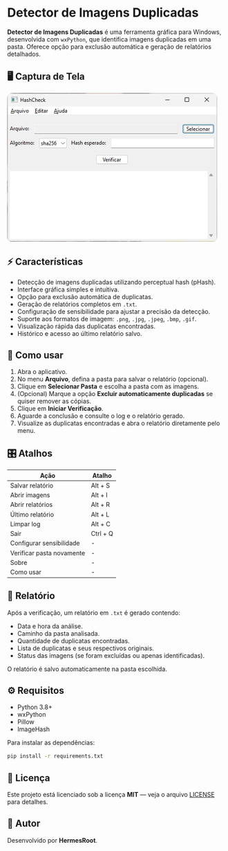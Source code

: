 # Detector de Imagens Duplicadas

**Detector de Imagens Duplicadas** é uma ferramenta gráfica para Windows, desenvolvida com `wxPython`, que identifica imagens duplicadas em uma pasta. Oferece opção para exclusão automática e geração de relatórios detalhados.

## 🖥️ Captura de Tela
![Screenshot do HashCheck](https://raw.githubusercontent.com/HermesRoot/HashCheck/main/screenshot.jpg)

## ⚡ Características

- Detecção de imagens duplicadas utilizando perceptual hash (pHash).
- Interface gráfica simples e intuitiva.
- Opção para exclusão automática de duplicatas.
- Geração de relatórios completos em `.txt`.
- Configuração de sensibilidade para ajustar a precisão da detecção.
- Suporte aos formatos de imagem: `.png`, `.jpg`, `.jpeg`, `.bmp`, `.gif`.
- Visualização rápida das duplicatas encontradas.
- Histórico e acesso ao último relatório salvo.

## 🔎 Como usar

1. Abra o aplicativo.
2. No menu **Arquivo**, defina a pasta para salvar o relatório (opcional).
3. Clique em **Selecionar Pasta** e escolha a pasta com as imagens.
4. (Opcional) Marque a opção **Excluir automaticamente duplicadas** se quiser remover as cópias.
5. Clique em **Iniciar Verificação**.
6. Aguarde a conclusão e consulte o log e o relatório gerado.
7. Visualize as duplicatas encontradas e abra o relatório diretamente pelo menu.

## 🎛️ Atalhos

| Ação                              | Atalho  |
|------------------------------------|---------|
| Salvar relatório                  | Alt + S |
| Abrir imagens                     | Alt + I |
| Abrir relatórios                  | Alt + R |
| Último relatório                  | Alt + L |
| Limpar log                        | Alt + C |
| Sair                              | Ctrl + Q |
| Configurar sensibilidade          | - |
| Verificar pasta novamente         | - |
| Sobre                             | - |
| Como usar                         | - |

## 📂 Relatório

Após a verificação, um relatório em `.txt` é gerado contendo:

- Data e hora da análise.
- Caminho da pasta analisada.
- Quantidade de duplicatas encontradas.
- Lista de duplicatas e seus respectivos originais.
- Status das imagens (se foram excluídas ou apenas identificadas).

O relatório é salvo automaticamente na pasta escolhida.

## ⚙️ Requisitos

- Python 3.8+
- wxPython
- Pillow
- ImageHash

Para instalar as dependências:

```bash
pip install -r requirements.txt
```

## 📝 Licença

Este projeto está licenciado sob a licença **MIT** — veja o arquivo [LICENSE](LICENSE) para detalhes.

## 👤 Autor

Desenvolvido por **HermesRoot**.  
